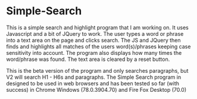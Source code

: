 # Simple-Search
This is a simple search and highlight program that I am working on. It uses Javascript and a bit of JQuery to work. The user types a word or phrase into a text area on the page and clicks search. The JS and JQuery then finds and highlights all matches of the users word(s)/phrases keeping case sensitivity into account. The program also displays how many times the word/phrase was found. The text area is cleared by a reset button. 

This is the beta version of  the program and only searches paragraphs, but V2 will search H1 - H6s and paragraphs. The Simple Search program in designed to be used in web browsers and has been tested so far (with success) in Chrome Windows (78.0.3904.70) and Fire Fox Desktop (70.0)
